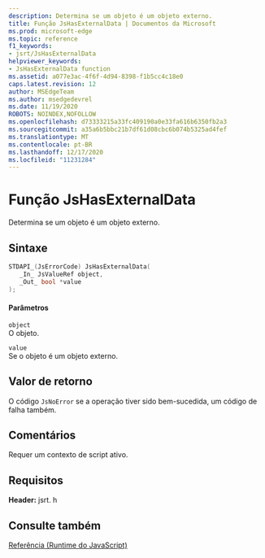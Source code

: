 ```yaml
---
description: Determina se um objeto é um objeto externo.
title: Função JsHasExternalData | Documentos da Microsoft
ms.prod: microsoft-edge
ms.topic: reference
f1_keywords:
- jsrt/JsHasExternalData
helpviewer_keywords:
- JsHasExternalData function
ms.assetid: a077e3ac-4f6f-4d94-8398-f1b5cc4c18e0
caps.latest.revision: 12
author: MSEdgeTeam
ms.author: msedgedevrel
ms.date: 11/19/2020
ROBOTS: NOINDEX,NOFOLLOW
ms.openlocfilehash: d73333215a33fc409190a0e33fa616b6350fb2a3
ms.sourcegitcommit: a35a6b5bbc21b7df61d08cbc6b074b5325ad4fef
ms.translationtype: MT
ms.contentlocale: pt-BR
ms.lasthandoff: 12/17/2020
ms.locfileid: "11231284"
---
```

# Função JsHasExternalData

Determina se um objeto é um objeto externo.  
  
## Sintaxe  
  
```cpp  
STDAPI_(JsErrorCode) JsHasExternalData(  
   _In_ JsValueRef object,  
   _Out_ bool *value  
);  
```  
  
#### Parâmetros  
 `object`  
 O objeto.  
  
 `value`  
 Se o objeto é um objeto externo.  
  
## Valor de retorno  
 O código `JsNoError` se a operação tiver sido bem-sucedida, um código de falha também.  
  
## Comentários  
 Requer um contexto de script ativo.  
  
## Requisitos  
 **Header:** jsrt. h  
  
## Consulte também  
 [Referência (Runtime do JavaScript)](../chakra-hosting/reference-javascript-runtime.md)
